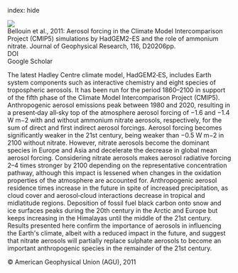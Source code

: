 index: hide

<div class="Citation">
    <div class="Citation-thumb CitationThumb-linked"  data-href="https://doi.org/10.1029/2011jd016074">
      <img src="https://static.claimspace.cloud/climate-study-static/refs/thumbs/7/Bellouin_et_al_2011-thumb.png" />
    </div>

  <div class="Citation-body">
    <div class="Citation-text">Bellouin et al., 2011: Aerosol forcing in the Climate Model Intercomparison Project (CMIP5) simulations by HadGEM2-ES and the role of ammonium nitrate. <span class="Article-journal">Journal of Geophysical Research, </span><span class="Article-volume">116, </span>D20206pp.</div>
    <div class="Citation-links">
      <div class="CitationLink" data-href="https://doi.org/10.1029/2011jd016074">
        <div class="CitationLink-icon CitationLink-Doi"></div>
        <div class="CitationLink-text">DOI</div>
      </div>
      <div class="CitationLink" data-href="https://scholar.google.com/scholar?q=10.1029/2011jd016074">
        <div class="CitationLink-icon CitationLink-Scholar"></div>
        <div class="CitationLink-text">Google Scholar</div>
      </div>
    </div>
  </div>
</div>

The latest Hadley Centre climate model, HadGEM2‐ES, includes Earth system components such as interactive chemistry and eight species of tropospheric aerosols. It has been run for the period 1860–2100 in support of the fifth phase of the Climate Model Intercomparison Project (CMIP5). Anthropogenic aerosol emissions peak between 1980 and 2020, resulting in a present‐day all‐sky top of the atmosphere aerosol forcing of −1.6 and −1.4 W m−2 with and without ammonium nitrate aerosols, respectively, for the sum of direct and first indirect aerosol forcings. Aerosol forcing becomes significantly weaker in the 21st century, being weaker than −0.5 W m−2 in 2100 without nitrate. However, nitrate aerosols become the dominant species in Europe and Asia and decelerate the decrease in global mean aerosol forcing. Considering nitrate aerosols makes aerosol radiative forcing 2–4 times stronger by 2100 depending on the representative concentration pathway, although this impact is lessened when changes in the oxidation properties of the atmosphere are accounted for. Anthropogenic aerosol residence times increase in the future in spite of increased precipitation, as cloud cover and aerosol‐cloud interactions decrease in tropical and midlatitude regions. Deposition of fossil fuel black carbon onto snow and ice surfaces peaks during the 20th century in the Arctic and Europe but keeps increasing in the Himalayas until the middle of the 21st century. Results presented here confirm the importance of aerosols in influencing the Earth's climate, albeit with a reduced impact in the future, and suggest that nitrate aerosols will partially replace sulphate aerosols to become an important anthropogenic species in the remainder of the 21st century.

<div class="Citation-copy">
&copy; American Geophysical Union (AGU), 2011
</div>